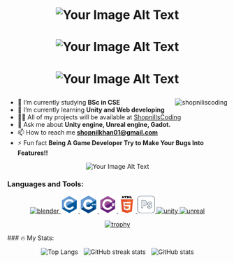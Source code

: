 # <p align="center"><img src="https://github.com/ShopnilIsCoding/ShopnilIsCoding/assets/122216988/7af217b5-366c-48df-a80c-18b0684af3bb" alt="Your Image Alt Text"></p>
# <p align="center"><img src="https://github.com/ShopnilIsCoding/ShopnilIsCoding/assets/122216988/c5735db0-b967-4e0d-975b-9567774dcc3f" alt="Your Image Alt Text"></p>
# <p align="center"><img src="https://github.com/ShopnilIsCoding/ShopnilIsCoding/assets/122216988/74105e5d-b83d-42e8-ab63-62cc21edf5c2.gif" alt="Your Image Alt Text"></p>

<img align="right" src="https://komarev.com/ghpvc/?username=shopniliscoding&label=Profile%20views&color=0e75b6&style=flat" alt="shopniliscoding" />

- 🔭 I’m currently studying **BSc in CSE**
- 🌱 I’m currently learning **Unity and Web developing**
- 👨‍💻 All of my projects will be available at [ShopnilIsCoding](https://github.com/ShopnilIsCoding)
- 💬 Ask me about **Unity engine, Unreal engine, Gadot.**
- 📫 How to reach me **shopnilkhan01@gmail.com**
- ⚡ Fun fact **Being A Game Developer Try to Make Your Bugs Into Features!!**

<p align="center"><img src="https://github.com/ShopnilIsCoding/ShopnilIsCoding/assets/122216988/d484052b-1f33-425b-9ea7-98ddf7629da4.gif" alt="Your Image Alt Text"></p>

### Languages and Tools:

<p align="center">
  <a href="https://www.blender.org/" target="_blank" rel="noreferrer">
    <img src="https://download.blender.org/branding/community/blender_community_badge_white.svg" alt="blender" width="40" height="40"/>
  </a>
  <a href="https://www.cprogramming.com/" target="_blank" rel="noreferrer">
    <img src="https://raw.githubusercontent.com/devicons/devicon/master/icons/c/c-original.svg" alt="c" width="40" height="40"/>
  </a>
  <a href="https://www.w3schools.com/cpp/" target="_blank" rel="noreferrer">
    <img src="https://raw.githubusercontent.com/devicons/devicon/master/icons/cplusplus/cplusplus-original.svg" alt="cplusplus" width="40" height="40"/>
  </a>
  <a href="https://www.w3schools.com/cs/" target="_blank" rel="noreferrer">
    <img src="https://raw.githubusercontent.com/devicons/devicon/master/icons/csharp/csharp-original.svg" alt="csharp" width="40" height="40"/>
  </a>
  <a href="https://www.w3.org/html/" target="_blank" rel="noreferrer">
    <img src="https://raw.githubusercontent.com/devicons/devicon/master/icons/html5/html5-original-wordmark.svg" alt="html5" width="40" height="40"/>
  </a>
  <a href="https://www.photoshop.com/en" target="_blank" rel="noreferrer">
    <img src="https://raw.githubusercontent.com/devicons/devicon/master/icons/photoshop/photoshop-line.svg" alt="photoshop" width="40" height="40"/>
  </a>
  <a href="https://unity.com/" target="_blank" rel="noreferrer">
    <img src="https://www.vectorlogo.zone/logos/unity3d/unity3d-icon.svg" alt="unity" width="40" height="40"/>
  </a>
  <a href="https://unrealengine.com/" target="_blank" rel="noreferrer">
    <img src="https://raw.githubusercontent.com/kenangundogan/fontisto/036b7eca71aab1bef8e6a0518f7329f13ed62f6b/icons/svg/brand/unreal-engine.svg" alt="unreal" width="40" height="40"/>
  </a>
</p>

<p align="center"><a href="https://github.com/ryo-ma/github-profile-trophy"><img src="https://github-profile-trophy.vercel.app/?username=ShopnilIsCoding&no-bg=true&theme=onedark&margin-w=100&row=2&column=3&no-frame=true" alt="trophy"></a></p>
### 🔥 My Stats:
<p align="center">
  <img src="https://github-readme-stats.vercel.app/api/top-langs/?username=ShopnilIsCoding&layout=compact&theme=yeblu" width="32%" alt="Top Langs" />
  <img width="1%" />
  <img src="https://github-readme-streak-stats.herokuapp.com/?user=ShopnilIsCoding&theme=outrun" width="32%" alt="GitHub streak stats" />
  <img width="1%" />
  <img src="https://github-readme-stats.vercel.app/api?username=ShopnilIsCoding&show_icons=true&count_private=true&theme=outrun" width="32%" alt="GitHub stats" />
</p>
